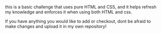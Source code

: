 this is a basic challenge that uses pure HTML and CSS, and it helps refresh my knowledge and enforces it when using both HTML and css.

If you have anything you would like to add or checkout, dont be afraid to make changes and upload it in my own repository!
